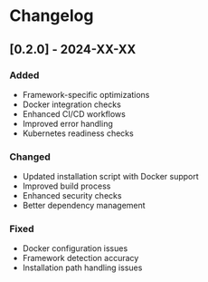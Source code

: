 # Changelog

## [0.2.0] - 2024-XX-XX

### Added

- Framework-specific optimizations
- Docker integration checks
- Enhanced CI/CD workflows
- Improved error handling
- Kubernetes readiness checks

### Changed

- Updated installation script with Docker support
- Improved build process
- Enhanced security checks
- Better dependency management

### Fixed

- Docker configuration issues
- Framework detection accuracy
- Installation path handling issues
